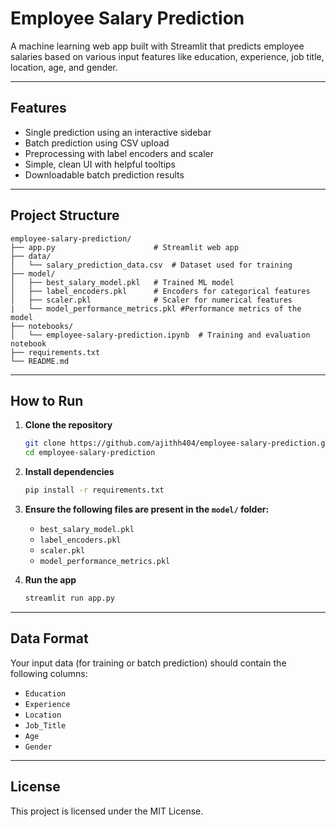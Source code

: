 # Employee Salary Prediction

A machine learning web app built with Streamlit that predicts employee salaries based on various input features like education, experience, job title, location, age, and gender.

---

## Features

* Single prediction using an interactive sidebar
* Batch prediction using CSV upload
* Preprocessing with label encoders and scaler
* Simple, clean UI with helpful tooltips
* Downloadable batch prediction results

---

## Project Structure

```
employee-salary-prediction/
├── app.py                      # Streamlit web app
├── data/
│   └── salary_prediction_data.csv  # Dataset used for training
├── model/
│   ├── best_salary_model.pkl   # Trained ML model
│   ├── label_encoders.pkl      # Encoders for categorical features
│   ├── scaler.pkl              # Scaler for numerical features
|   └── model_performance_metrics.pkl #Performance metrics of the model
├── notebooks/
│   └── employee-salary-prediction.ipynb  # Training and evaluation notebook
├── requirements.txt
└── README.md
```

---

## How to Run

1. **Clone the repository**

   ```bash
   git clone https://github.com/ajithh404/employee-salary-prediction.git
   cd employee-salary-prediction
   ```

2. **Install dependencies**

   ```bash
   pip install -r requirements.txt
   ```

3. **Ensure the following files are present in the ****`model/`**** folder:**

   * `best_salary_model.pkl`
   * `label_encoders.pkl`
   * `scaler.pkl`
   * `model_performance_metrics.pkl`

4. **Run the app**

   ```bash
   streamlit run app.py
   ```

---

## Data Format

Your input data (for training or batch prediction) should contain the following columns:

* `Education`
* `Experience`
* `Location`
* `Job_Title`
* `Age`
* `Gender`

---

## License

This project is licensed under the MIT License.
